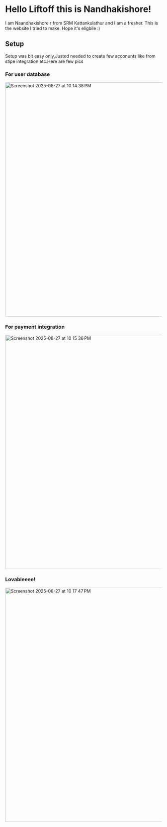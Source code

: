 # Hello Liftoff this is Nandhakishore!

I am Naandhakishore r from SRM Kattankulathur and I am a fresher.  This is the website I tried to make. Hope it's eligbile :)


## Setup

Setup was bit easy only,Justed needed to create few acconunts like from stipe integration etc.Here are few pics


### For user database
<img width="1439" height="751" alt="Screenshot 2025-08-27 at 10 14 38 PM" src="https://github.com/user-attachments/assets/60744f91-1570-4f1d-8c9f-57995663aea6" />

### For payment integration
<img width="1439" height="751" alt="Screenshot 2025-08-27 at 10 15 36 PM" src="https://github.com/user-attachments/assets/331e5f37-3e9c-4fba-aa0d-d2979790ce0f" />

### Lovableeee!
<img width="1439" height="751" alt="Screenshot 2025-08-27 at 10 17 47 PM" src="https://github.com/user-attachments/assets/113b2c49-829f-4950-92ec-d01e48a93579" />

